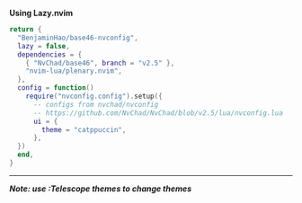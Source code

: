 **Using Lazy.nvim**
```lua
return {
  "BenjaminHao/base46-nvconfig",
  lazy = false,
  dependencies = {
    { "NvChad/base46", branch = "v2.5" },
    "nvim-lua/plenary.nvim",
  },
  config = function()
    require("nvconfig.config").setup({
      -- configs from nvchad/nvconfig
      -- https://github.com/NvChad/NvChad/blob/v2.5/lua/nvconfig.lua
      ui = {
        theme = "catppuccin",
      },
  })
  end,
}
```
---
***Note: use :Telescope themes to change themes***
